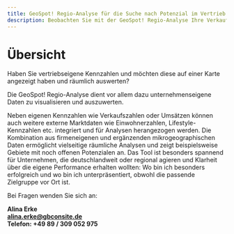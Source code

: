 ```yaml
---
title: GeoSpot! Regio-Analyse für die Suche nach Potenzial im Vertrieb
description: Beobachten Sie mit der GeoSpot! Regio-Analyse Ihre Verkaufszahlen und viele weitere Merkmale auf der Landkarte, optimieren den Flächen-Vertrieb und entdecken ungenutzte Potenziale.
---
```


# Übersicht

Haben Sie vertriebseigene Kennzahlen und möchten diese auf einer Karte angezeigt haben und räumlich auswerten?

Die GeoSpot! Regio-Analyse dient vor allem dazu unternehmenseigene Daten zu visualisieren und auszuwerten. 

Neben eigenen Kennzahlen wie Verkaufszahlen oder Umsätzen können auch weitere externe Marktdaten wie Einwohnerzahlen, Lifestyle-Kennzahlen etc. integriert und für Analysen herangezogen werden. Die Kombination aus firmeneigenen und ergänzenden mikrogeographischen Daten ermöglicht vielseitige räumliche Analysen und zeigt beispielsweise Gebiete mit noch offenen Potenzialen an. 
Das Tool ist besonders spannend für Unternehmen, die deutschlandweit oder regional agieren und Klarheit über die eigene Performance erhalten wollten: Wo bin ich besonders erfolgreich und wo bin ich unterpräsentiert, obwohl die passende Zielgruppe vor Ort ist.


Bei Fragen wenden Sie sich an:

**Alina Erke<br>
[alina.erke@gbconsite.de](mailto:alina.erke@gbconsite.de)<br>
Telefon: +49 89 / 309 052 975**


